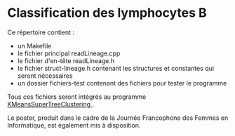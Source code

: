 # Classification des lymphocytes B

Ce répertoire contient :
- un Makefile
- le fichier principal readLineage.cpp
- le fichier d'en-tête readLineage.h
- le fichier struct-lineage.h contenant les structures et constantes qui seront nécessaires
- un dossier fichiers-test contenant des fichiers pour tester le programme

Tous ces fichiers seront intégrés au programme [ KMeansSuperTreeClustering ](https://github.com/tahiri-lab/KMeansSuperTreeClustering).

Le poster, produit dans le cadre de la Journée Francophone des Femmes en Informatique, est également mis à disposition.
